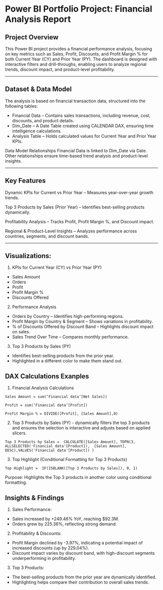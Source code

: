# Power BI Portfolio Project: Financial Analysis Report

## Project Overview
This Power BI project provides a financial performance analysis, focusing on key metrics such as Sales, Profit, Discounts, and Profit Margin % for both Current Year (CY) and Prior Year (PY).
The dashboard is designed with interactive filters and drill-throughs, enabling users to analyze regional trends, discount impact, and product-level profitability.
________________________________________
## Dataset & Data Model
The analysis is based on financial transaction data, structured into the following tables:
- Financial Data – Contains sales transactions, including revenue, cost, discounts, and product details.
- Dim_Date – A Date Table created using CALENDAR DAX, ensuring time intelligence calculations.
- Analysis Table – Holds calculated values for Current Year and Prior Year KPIs.

Data Model Relationships
Financial Data is linked to Dim_Date via Date.
Other relationships ensure time-based trend analysis and product-level insights.
________________________________________
## Key Features
Dynamic KPIs for Current vs Prior Year – Measures year-over-year growth trends.

Top 3 Products by Sales (Prior Year) – Identifies best-selling products dynamically.

Profitability Analysis – Tracks Profit, Profit Margin %, and Discount impact.

Regional & Product-Level Insights – Analyzes performance across countries, segments, and discount bands.
________________________________________
## Visualizations: 
1. KPIs for Current Year (CY) vs Prior Year (PY)
- Sales Amount
- Orders
- Profit
- Profit Margin %
- Discounts Offered

2. Performance Analysis
- Orders by Country – Identifies high-performing regions.
- Profit Margin by Country & Segment – Shows variations in profitability.
- % of Discounts Offered by Discount Band – Highlights discount impact on sales.
- Sales Trend Over Time – Compares monthly performance.

3. Top 3 Products by Sales (PY)
- Identifies best-selling products from the prior year.
- Highlighted in a different color to make them stand out.

## DAX Calculations Exanples
1.	Financial Analysis Calculations

```Sales Amount = sum(‘Financial data’[Net Sales])```

```Profit = sum(‘Financial data’[Profit])```

```Profit Margin % = DIVIDE([Profit], [Sales Amount],0)```

2.	Top 3 Products by Sales (PY) - dynamically filters the top 3 products and ensures the selection is interactive and adjusts based on applied slicers.
   
```Top 3 Products by Sales =  CALCULATE([Sales Amount], TOPN(3, ALLSELECTED('Financial data'[Product]),  [Sales Amount], DESC),VALUES('Financial data'[Product]) )``` 

3.	Top Highlight (Conditional Formatting for Top 3 Products)

```Top Highlight =  IF(ISBLANK([Top 3 Products by Sales]), 0, 1)``` 

Purpose: Highlights the Top 3 products in another color using conditional formatting.

## Insights & Findings
1. Sales Performance:
- Sales increased by +249.46% YoY, reaching $92.3M.
- Orders grew by 225.36%, reflecting strong demand.
  
2. Profitability & Discounts:
- Profit Margin declined by -3.97%, indicating a potential impact of increased discounts (up by 229.04%).
- Discount impact varies by discount band, with high-discount segments underperforming in profitability.
  
3. Top 3 Products:
- The best-selling products from the prior year are dynamically identified.
- Highlighting helps compare their contribution to overall sales trends.

